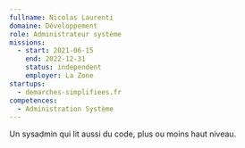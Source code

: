 ```yaml
---
fullname: Nicolas Laurenti
domaine: Développement
role: Administrateur système
missions:
  - start: 2021-06-15
    end: 2022-12-31
    status: independent
    employer: La Zone
startups:
  - demarches-simplifiees.fr
competences:
  - Administration Système
---
```

Un sysadmin qui lit aussi du code, plus ou moins haut niveau.
